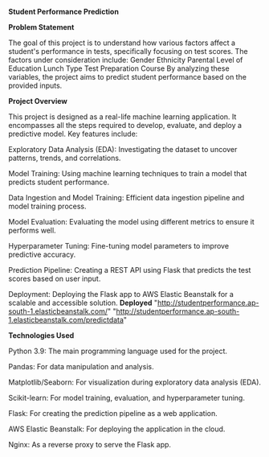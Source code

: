 **Student Performance Prediction** 


**Problem Statement**

The goal of this project is to understand how various factors affect a student's performance in tests, specifically focusing on test scores. The factors under consideration include:
Gender
Ethnicity
Parental Level of Education
Lunch Type
Test Preparation Course
By analyzing these variables, the project aims to predict student performance based on the provided inputs.


**Project Overview**

This project is designed as a real-life machine learning application. It encompasses all the steps required to develop, evaluate, and deploy a predictive model. Key features include:

Exploratory Data Analysis (EDA): Investigating the dataset to uncover patterns, trends, and correlations.

Model Training: Using machine learning techniques to train a model that predicts student performance.

Data Ingestion and Model Training: Efficient data ingestion pipeline and model training process.

Model Evaluation: Evaluating the model using different metrics to ensure it performs well.

Hyperparameter Tuning: Fine-tuning model parameters to improve predictive accuracy.

Prediction Pipeline: Creating a REST API using Flask that predicts the test scores based on user input.

Deployment: Deploying the Flask app to AWS Elastic Beanstalk for a scalable and accessible solution.
**Deployed**
"http://studentperformance.ap-south-1.elasticbeanstalk.com/"
"http://studentperformance.ap-south-1.elasticbeanstalk.com/predictdata"  


**Technologies Used**

Python 3.9: The main programming language used for the project.

Pandas: For data manipulation and analysis.

Matplotlib/Seaborn: For visualization during exploratory data analysis (EDA).

Scikit-learn: For model training, evaluation, and hyperparameter tuning.

Flask: For creating the prediction pipeline as a web application.

AWS Elastic Beanstalk: For deploying the application in the cloud.

Nginx: As a reverse proxy to serve the Flask app.
